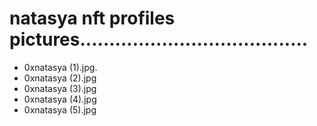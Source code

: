 # natasya nft profiles pictures.......................................
- 0xnatasya (1).jpg.
- 0xnatasya (2).jpg
- 0xnatasya (3).jpg
- 0xnatasya (4).jpg
- 0xnatasya (5).jpg

